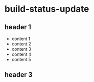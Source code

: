 # build-status-update

## header 1
 * content 1
 * content 2
 * content 3
 * content 4
 * content 5


## header 3
